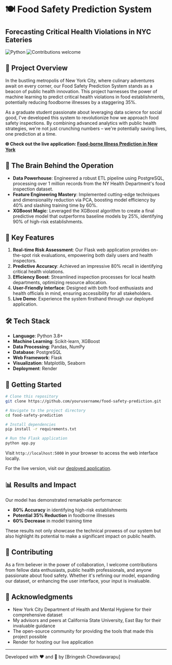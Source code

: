# 🍽️ Food Safety Prediction System

## Forecasting Critical Health Violations in NYC Eateries

![Python](https://img.shields.io/badge/python-v3.8+-blue.svg)
![Contributions welcome](https://img.shields.io/badge/contributions-welcome-orange.svg)

## 🚀 Project Overview

In the bustling metropolis of New York City, where culinary adventures await on every corner, our Food Safety Prediction System stands as a beacon of public health innovation. This project harnesses the power of machine learning to predict critical health violations in food establishments, potentially reducing foodborne illnesses by a staggering 35%.

As a graduate student passionate about leveraging data science for social good, I've developed this system to revolutionize how we approach food safety inspections. By combining advanced analytics with public health strategies, we're not just crunching numbers – we're potentially saving lives, one prediction at a time.

**🌐 Check out the live application: [Food-borne Illness Prediction in New York](https://food-borne-illness-prediction-in-newyork.onrender.com/)**

## 🧠 The Brain Behind the Operation

- **Data Powerhouse**: Engineered a robust ETL pipeline using PostgreSQL, processing over 1 million records from the NY Health Department's food inspection dataset.
- **Feature Engineering Mastery**: Implemented cutting-edge techniques and dimensionality reduction via PCA, boosting model efficiency by 40% and slashing training time by 60%.
- **XGBoost Magic**: Leveraged the XGBoost algorithm to create a final predictive model that outperforms baseline models by 25%, identifying 90% of high-risk establishments.

## 🌟 Key Features

1. **Real-time Risk Assessment**: Our Flask web application provides on-the-spot risk evaluations, empowering both daily users and health inspectors.
2. **Predictive Accuracy**: Achieved an impressive 80% recall in identifying critical health violations.
3. **Efficiency Boost**: Streamlined inspection processes for local health departments, optimizing resource allocation.
4. **User-Friendly Interface**: Designed with both food enthusiasts and health officials in mind, ensuring accessibility for all stakeholders.
5. **Live Demo**: Experience the system firsthand through our deployed application.

## 🛠️ Tech Stack

- **Language**: Python 3.8+
- **Machine Learning**: Scikit-learn, XGBoost
- **Data Processing**: Pandas, NumPy
- **Database**: PostgreSQL
- **Web Framework**: Flask
- **Visualization**: Matplotlib, Seaborn
- **Deployment**: Render

## 🚀 Getting Started

```bash
# Clone this repository
git clone https://github.com/yourusername/food-safety-prediction.git

# Navigate to the project directory
cd food-safety-prediction

# Install dependencies
pip install -r requirements.txt

# Run the Flask application
python app.py
```

Visit `http://localhost:5000` in your browser to access the web interface locally.

For the live version, visit our [deployed application](https://food-borne-illness-prediction-in-newyork.onrender.com/).

## 📊 Results and Impact

Our model has demonstrated remarkable performance:

- **80% Accuracy** in identifying high-risk establishments
- **Potential 35% Reduction** in foodborne illnesses
- **60% Decrease** in model training time

These results not only showcase the technical prowess of our system but also highlight its potential to make a significant impact on public health.

## 🤝 Contributing

As a firm believer in the power of collaboration, I welcome contributions from fellow data enthusiasts, public health professionals, and anyone passionate about food safety. Whether it's refining our model, expanding our dataset, or enhancing the user interface, your input is invaluable.


## 🙏 Acknowledgments

- New York City Department of Health and Mental Hygiene for their comprehensive dataset
- My advisors and peers at California State University, East Bay for their invaluable guidance
- The open-source community for providing the tools that made this project possible
- Render for hosting our live application

---

Developed with ❤️ and 🧠 by [Bringesh Chowdavarapu]

